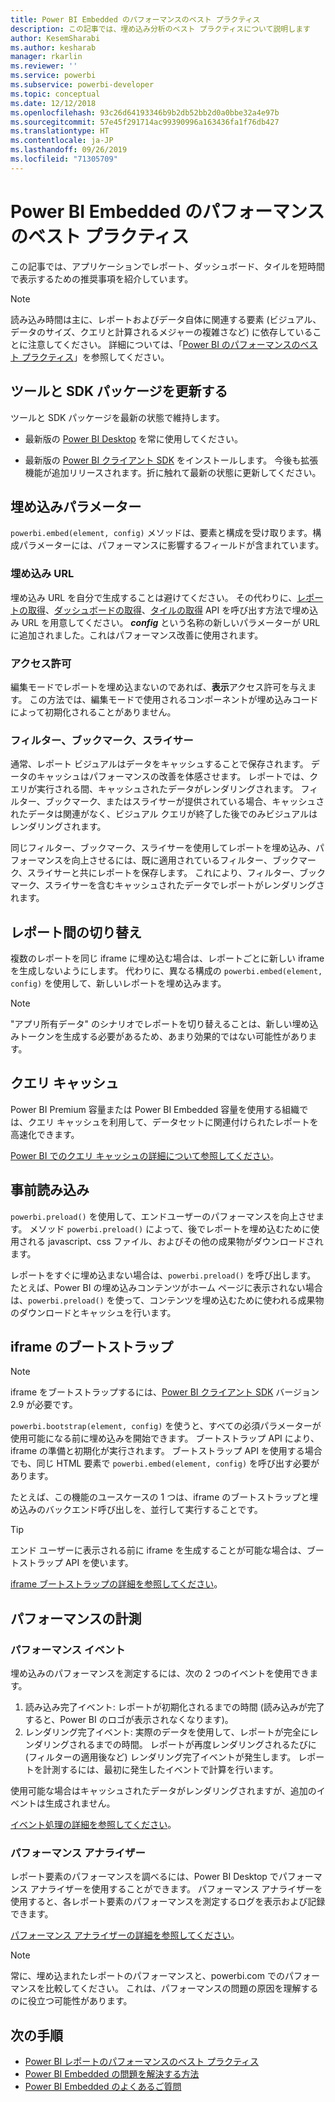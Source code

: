 ```yaml
---
title: Power BI Embedded のパフォーマンスのベスト プラクティス
description: この記事では、埋め込み分析のベスト プラクティスについて説明します
author: KesemSharabi
ms.author: kesharab
manager: rkarlin
ms.reviewer: ''
ms.service: powerbi
ms.subservice: powerbi-developer
ms.topic: conceptual
ms.date: 12/12/2018
ms.openlocfilehash: 93c26d64193346b9b2db52bb2d0a0bbe32a4e97b
ms.sourcegitcommit: 57e45f291714ac99390996a163436fa1f76db427
ms.translationtype: HT
ms.contentlocale: ja-JP
ms.lasthandoff: 09/26/2019
ms.locfileid: "71305709"
---
```

# <a name="power-bi-embedded-performance-best-practices"></a>Power BI Embedded のパフォーマンスのベスト プラクティス

この記事では、アプリケーションでレポート、ダッシュボード、タイルを短時間で表示するための推奨事項を紹介しています。

> [!Note]
> 読み込み時間は主に、レポートおよびデータ自体に関連する要素 (ビジュアル、データのサイズ、クエリと計算されるメジャーの複雑さなど) に依存していることに注意してください。 詳細については、「[Power BI のパフォーマンスのベスト プラクティス](../power-bi-reports-performance.md)」を参照してください。

## <a name="update-tools-and-sdk-packages"></a>ツールと SDK パッケージを更新する

ツールと SDK パッケージを最新の状態で維持します。

* 最新版の [Power BI Desktop](https://powerbi.microsoft.com/desktop/) を常に使用してください。

* 最新版の [Power BI クライアント SDK](https://github.com/Microsoft/PowerBI-JavaScript) をインストールします。 今後も拡張機能が追加リリースされます。折に触れて最新の状態に更新してください。

## <a name="embed-parameters"></a>埋め込みパラメーター

`powerbi.embed(element, config)` メソッドは、要素と構成を受け取ります。構成パラメーターには、パフォーマンスに影響するフィールドが含まれています。

### <a name="embed-url"></a>埋め込み URL

埋め込み URL を自分で生成することは避けてください。 その代わりに、[レポートの取得](/rest/api/power-bi/reports/getreportsingroup)、[ダッシュボードの取得](/rest/api/power-bi/dashboards/getdashboardsingroup)、[タイルの取得](/rest/api/power-bi/dashboards/gettilesingroup) API を呼び出す方法で埋め込み URL を用意してください。 **_config_** という名称の新しいパラメーターが URL に追加されました。これはパフォーマンス改善に使用されます。

### <a name="permissions"></a>アクセス許可

編集モードでレポートを埋め込まないのであれば、**表示**アクセス許可を与えます。 この方法では、編集モードで使用されるコンポーネントが埋め込みコードによって初期化されることがありません。

### <a name="filters-bookmarks-and-slicers"></a>フィルター、ブックマーク、スライサー

通常、レポート ビジュアルはデータをキャッシュすることで保存されます。 データのキャッシュはパフォーマンスの改善を体感させます。 レポートでは、クエリが実行される間、キャッシュされたデータがレンダリングされます。 フィルター、ブックマーク、またはスライサーが提供されている場合、キャッシュされたデータは関連がなく、ビジュアル クエリが終了した後でのみビジュアルはレンダリングされます。

同じフィルター、ブックマーク、スライサーを使用してレポートを埋め込み、パフォーマンスを向上させるには、既に適用されているフィルター、ブックマーク、スライサーと共にレポートを保存します。 これにより、フィルター、ブックマーク、スライサーを含むキャッシュされたデータでレポートがレンダリングされます。

## <a name="switching-between-reports"></a>レポート間の切り替え

複数のレポートを同じ iframe に埋め込む場合は、レポートごとに新しい iframe を生成しないようにします。 代わりに、異なる構成の `powerbi.embed(element, config)` を使用して、新しいレポートを埋め込みます。

> [!NOTE]
> "アプリ所有データ" のシナリオでレポートを切り替えることは、新しい埋め込みトークンを生成する必要があるため、あまり効果的ではない可能性があります。

## <a name="query-caching"></a>クエリ キャッシュ

Power BI Premium 容量または Power BI Embedded 容量を使用する組織では、クエリ キャッシュを利用して、データセットに関連付けられたレポートを高速化できます。

[Power BI でのクエリ キャッシュの詳細について参照してください](../power-bi-query-caching.md)。

## <a name="preload"></a>事前読み込み

`powerbi.preload()` を使用して、エンドユーザーのパフォーマンスを向上させます。 メソッド `powerbi.preload()` によって、後でレポートを埋め込むために使用される javascript、css ファイル、およびその他の成果物がダウンロードされます。

レポートをすぐに埋め込まない場合は、`powerbi.preload()` を呼び出します。 たとえば、Power BI の埋め込みコンテンツがホーム ページに表示されない場合は、`powerbi.preload()` を使って、コンテンツを埋め込むために使われる成果物のダウンロードとキャッシュを行います。

## <a name="bootstrapping-the-iframe"></a>iframe のブートストラップ

> [!NOTE]
> iframe をブートストラップするには、[Power BI クライアント SDK](https://github.com/Microsoft/PowerBI-JavaScript) バージョン 2.9 が必要です。

`powerbi.bootstrap(element, config)` を使うと、すべての必須パラメーターが使用可能になる前に埋め込みを開始できます。 ブートストラップ API により、iframe の準備と初期化が実行されます。
ブートストラップ API を使用する場合でも、同じ HTML 要素で `powerbi.embed(element, config)` を呼び出す必要があります。

たとえば、この機能のユースケースの 1 つは、iframe のブートストラップと埋め込みのバックエンド呼び出しを、並行して実行することです。
> [!TIP]
> エンド ユーザーに表示される前に iframe を生成することが可能な場合は、ブートストラップ API を使います。

[iframe ブートストラップの詳細を参照してください](https://github.com/Microsoft/PowerBI-JavaScript/wiki/Bootstrap-For-Better-Performance)。

## <a name="measure-performance"></a>パフォーマンスの計測

### <a name="performance-events"></a>パフォーマンス イベント

埋め込みのパフォーマンスを測定するには、次の 2 つのイベントを使用できます。

1. 読み込み完了イベント: レポートが初期化されるまでの時間 (読み込みが完了すると、Power BI のロゴが表示されなくなります)。
2. レンダリング完了イベント: 実際のデータを使用して、レポートが完全にレンダリングされるまでの時間。 レポートが再度レンダリングされるたびに (フィルターの適用後など) レンダリング完了イベントが発生します。 レポートを計測するには、最初に発生したイベントで計算を行います。

使用可能な場合はキャッシュされたデータがレンダリングされますが、追加のイベントは生成されません。

[イベント処理の詳細を参照してください](https://github.com/Microsoft/PowerBI-JavaScript/wiki/Handling-Events)。

### <a name="performance-analyzer"></a>パフォーマンス アナライザー

レポート要素のパフォーマンスを調べるには、Power BI Desktop でパフォーマンス アナライザーを使用することができます。
パフォーマンス アナライザーを使用すると、各レポート要素のパフォーマンスを測定するログを表示および記録できます。

[パフォーマンス アナライザーの詳細を参照してください](../desktop-performance-analyzer.md)。

> [!NOTE]
> 常に、埋め込まれたレポートのパフォーマンスと、powerbi.com でのパフォーマンスを比較してください。 これは、パフォーマンスの問題の原因を理解するのに役立つ可能性があります。

## <a name="next-steps"></a>次の手順

* [Power BI レポートのパフォーマンスのベスト プラクティス](../power-bi-reports-performance.md)
* [Power BI Embedded の問題を解決する方法](embedded-troubleshoot.md)
* [Power BI Embedded のよくあるご質問](embedded-faq.md)
